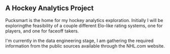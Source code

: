 ## A Hockey Analytics Project

Pucksmart is the home for my hockey analytics exploration. Initially I will be exploringthe feasibility of a couple different Elo-like rating systems, one for players, and one for faceoff takers.

I'm currently in the data engineering stage, I am gathering the required information from the public sources available through the NHL.com website.
